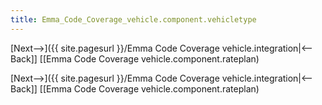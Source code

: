 ```yaml
---
title: Emma_Code_Coverage_vehicle.component.vehicletype
---
```

[Next-->]({{ site.pagesurl }}/Emma Code Coverage vehicle.integration|<--Back]] [[Emma Code Coverage vehicle.component.rateplan)




[Next-->]({{ site.pagesurl }}/Emma Code Coverage vehicle.integration|<--Back]] [[Emma Code Coverage vehicle.component.rateplan)